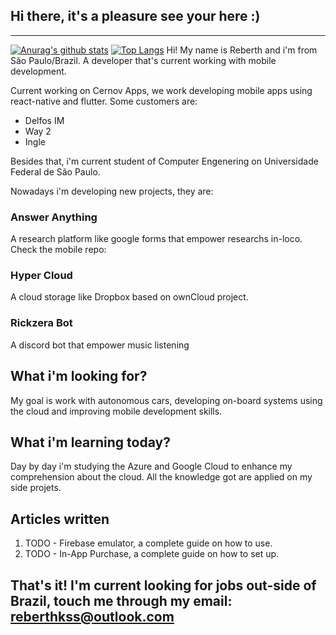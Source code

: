  ## Hi there, it's a pleasure see your here :)

***

[![Anurag's github stats](https://github-readme-stats.vercel.app/api?username=reberthkss&count_private=true)](https://github.com/anuraghazra/github-readme-stats)
[![Top Langs](https://github-readme-stats.vercel.app/api/top-langs/?username=reberthkss&hide=c%2B%2B,NSIS,CMAKE)](https://github.com/anuraghazra/github-readme-stats)
Hi! My name is Reberth and i'm from São Paulo/Brazil. A developer that's current working with mobile development.

Current working on Cernov Apps, we work developing mobile apps using react-native and flutter. Some customers are:

* Delfos IM 
* Way 2
* Ingle

Besides that, i'm current student of Computer Engenering on Universidade Federal de São Paulo.


Nowadays i'm developing new projects, they are: 

 ### Answer Anything 
 A research platform like google forms that empower researchs in-loco. Check the mobile repo:

 ### Hyper Cloud 
 A cloud storage like Dropbox based on ownCloud project. 

 ### Rickzera Bot
A discord bot that empower music listening




## What i'm looking for?



My goal is work with autonomous cars, developing on-board systems using the cloud and improving mobile development skills.



## What i'm learning today?



Day by day i'm studying the Azure and Google Cloud to enhance my comprehension about the cloud. All the knowledge got are applied on my side projets.


## Articles written




1. TODO - Firebase emulator, a complete guide on how to use.
2. TODO - In-App Purchase, a complete guide on how to set up.



## That's it! I'm current looking for jobs out-side of Brazil, touch me through my email: <a href="mailto:reberthkss@outlook.com"> reberthkss@outlook.com</a>
<!--
**reberthkss/reberthkss** is a ✨ _special_ ✨ repository because its `README.md` (this file) appears on your GitHub profile.


Here are some ideas to get you started:

- 🔭 I’m currently working on ...
- 🌱 I’m currently learning ...
- 👯 I’m looking to collaborate on ...
- 🤔 I’m looking for help with ...
- 💬 Ask me about ...
- 📫 How to reach me: ...
- 😄 Pronouns: ...
- ⚡ Fun fact: ...
-->
